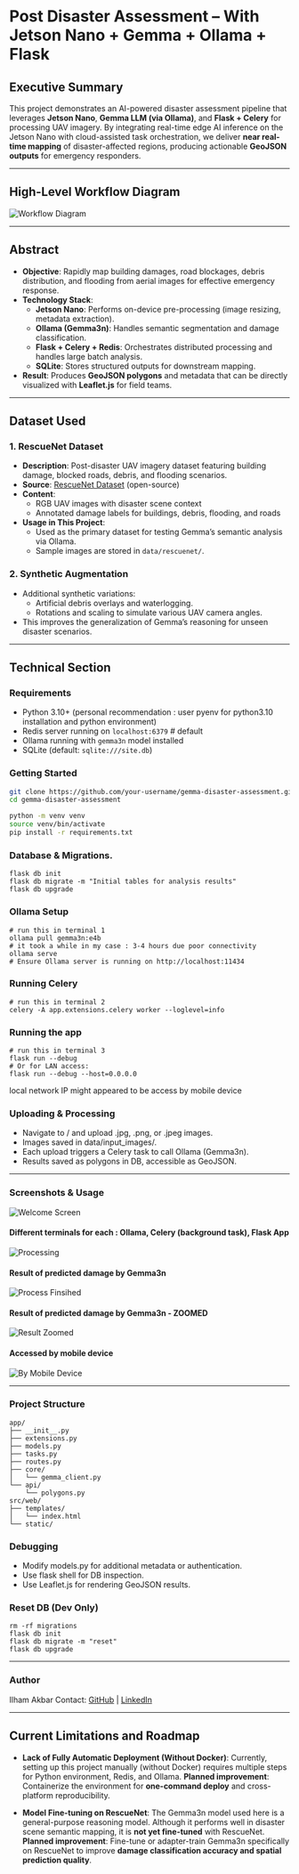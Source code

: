 # Post Disaster Assessment – With Jetson Nano + Gemma + Ollama + Flask

## Executive Summary

This project demonstrates an AI-powered disaster assessment pipeline that leverages **Jetson Nano**, **Gemma LLM (via Ollama)**, and **Flask + Celery** for processing UAV imagery. By integrating real-time edge AI inference on the Jetson Nano with cloud-assisted task orchestration, we deliver **near real-time mapping** of disaster-affected regions, producing actionable **GeoJSON outputs** for emergency responders.

---

## High-Level Workflow Diagram

![Workflow Diagram](docs-img/local_web_service.png)

---

## Abstract

- **Objective**: Rapidly map building damages, road blockages, debris distribution, and flooding from aerial images for effective emergency response.
- **Technology Stack**:
  - **Jetson Nano**: Performs on-device pre-processing (image resizing, metadata extraction).
  - **Ollama (Gemma3n)**: Handles semantic segmentation and damage classification.
  - **Flask + Celery + Redis**: Orchestrates distributed processing and handles large batch analysis.
  - **SQLite**: Stores structured outputs for downstream mapping.
- **Result**: Produces **GeoJSON polygons** and metadata that can be directly visualized with **Leaflet.js** for field teams.

---

## Dataset Used

### 1. **RescueNet Dataset**
- **Description**: Post-disaster UAV imagery dataset featuring building damage, blocked roads, debris, and flooding scenarios.
- **Source**: [RescueNet Dataset](https://github.com/RescueNet/rescuenet-dataset) (open-source)
- **Content**:
  - RGB UAV images with disaster scene context
  - Annotated damage labels for buildings, debris, flooding, and roads
- **Usage in This Project**:
  - Used as the primary dataset for testing Gemma’s semantic analysis via Ollama.
  - Sample images are stored in `data/rescuenet/`.

### 2. **Synthetic Augmentation**
- Additional synthetic variations:
  - Artificial debris overlays and waterlogging.
  - Rotations and scaling to simulate various UAV camera angles.
- This improves the generalization of Gemma’s reasoning for unseen disaster scenarios.

---

## Technical Section

### Requirements

- Python 3.10+ (personal recommendation : user pyenv for python3.10 installation and python environment)
- Redis server running on `localhost:6379` # default
- Ollama running with `gemma3n` model installed
- SQLite (default: `sqlite:///site.db`)


### Getting Started

```bash
git clone https://github.com/your-username/gemma-disaster-assessment.git
cd gemma-disaster-assessment

python -m venv venv
source venv/bin/activate
pip install -r requirements.txt
```

### Database & Migrations.

```export FLASK_APP=manage.py
flask db init
flask db migrate -m "Initial tables for analysis results"
flask db upgrade
```

### Ollama Setup
```
# run this in terminal 1
ollama pull gemma3n:e4b
# it took a while in my case : 3-4 hours due poor connectivity
ollama serve
# Ensure Ollama server is running on http://localhost:11434
```

### Running Celery
```
# run this in terminal 2
celery -A app.extensions.celery worker --loglevel=info
```


### Running the app
```
# run this in terminal 3
flask run --debug
# Or for LAN access:
flask run --debug --host=0.0.0.0
```
local network IP might appeared to be access by mobile device

### Uploading & Processing

- Navigate to / and upload .jpg, .png, or .jpeg images.
- Images saved in data/input_images/.
- Each upload triggers a Celery task to call Ollama (Gemma3n).
- Results saved as polygons in DB, accessible as GeoJSON.

---
### Screenshots & Usage


![Welcome Screen](docs-img/system-1-welcome.png)
#### Different terminals for each : Ollama, Celery (background task), Flask App
![Processing](docs-img/system-2-processing.png)
#### Result of predicted damage by Gemma3n
![Process Finsihed](docs-img/system-3-finished.png)
#### Result of predicted damage by Gemma3n - ZOOMED
![Result Zoomed](docs-img/system-4-zoomed.png)
#### Accessed by mobile device
![By Mobile Device](docs-img/system-by-mobile-device.JPG)

---

### Project Structure
```
app/
├── __init__.py
├── extensions.py
├── models.py
├── tasks.py
├── routes.py
├── core/
│   └── gemma_client.py
└── api/
    └── polygons.py
src/web/
├── templates/
│   └── index.html
└── static/
```

### Debugging
- Modify models.py for additional metadata or authentication.
- Use flask shell for DB inspection.
- Use Leaflet.js for rendering GeoJSON results.

### Reset DB (Dev Only)
```flask db downgrade base
rm -rf migrations
flask db init
flask db migrate -m "reset"
flask db upgrade
```

---

### Author
Ilham Akbar
Contact: [GitHub](https://github.com/ilhamije) | [LinkedIn](https://linkedin.com/in/ilhamije)

---

## Current Limitations and Roadmap

- **Lack of Fully Automatic Deployment (Without Docker)**:
  Currently, setting up this project manually (without Docker) requires multiple steps for Python environment, Redis, and Ollama.
  **Planned improvement**: Containerize the environment for **one-command deploy** and cross-platform reproducibility.

- **Model Fine-tuning on RescueNet**:
  The Gemma3n model used here is a general-purpose reasoning model. Although it performs well in disaster scene semantic mapping, it is **not yet fine-tuned** with RescueNet.
  **Planned improvement**: Fine-tune or adapter-train Gemma3n specifically on RescueNet to improve **damage classification accuracy and spatial prediction quality**.
